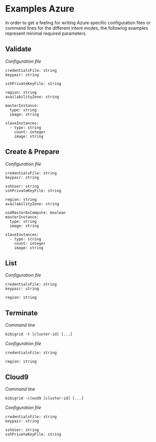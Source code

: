 # Examples Azure

In order to get a feeling for writing Azure specific configuration files or command lines for the different intent modes,
the following examples represent minimal required parameters.

## Validate
*Configuration file*
```
credentialsFile: string
keypair: string

sshPrivateKeyFile: string

region: string
availabilityZone: string

masterInstance:
  type: string
  image: string

slaveInstances:
  - type: string
    count: integer
    image: string
```

## Create & Prepare
*Configuration file*
```
credentialsFile: string
keypair: string

sshUser: string
sshPrivateKeyFile: string

region: string
availabilityZone: string

useMasterAsCompute: boolean
masterInstance:
  type: string
  image: string

slaveInstances:
  - type: string
    count: integer
    image: string
```

## List
*Configuration file*
```
credentialsFile: string
keypair: string

region: string
```

## Terminate
*Command line*
```
bibigrid -t [cluster-id] [...]
```

*Configuration file*
```
credentialsFile: string

region: string
```

## Cloud9
*Command line*
```
bibigrid -cloud9 [cluster-id] [...]
```

*Configuration file*
```
credentialsFile: string
keypair: string

sshUser: string
sshPrivateKeyFile: string
```

